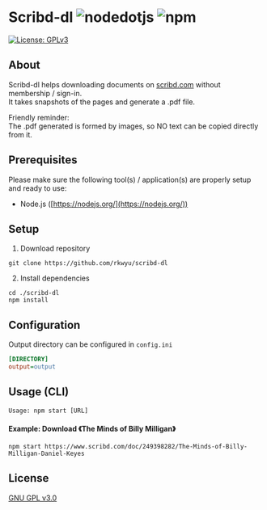 # Scribd-dl ![nodedotjs](https://img.shields.io/badge/node.js-v21.6.1-339933.svg?style=flat&logo=nodedotjs&logoColor=white) ![npm](https://img.shields.io/badge/npm-10.2.4-dc2c35.svg?style=flat&logo=npm&logoColor=white)
[![License: GPLv3](https://img.shields.io/badge/License-GPLv3-blue.svg)](https://www.gnu.org/licenses/gpl-3.0)

## About ##
Scribd-dl helps downloading documents on [scribd.com](https://www.scribd.com/) without membership / sign-in.  
It takes snapshots of the pages and generate a .pdf file.  

Friendly reminder:  
The .pdf generated is formed by images, so NO text can be copied directly from it.  

## Prerequisites ##
Please make sure the following tool(s) / application(s) are properly setup and ready to use:
- Node.js ([https://nodejs.org/](https://nodejs.org/))

## Setup ##
1. Download repository  
```console
git clone https://github.com/rkwyu/scribd-dl
```
2. Install dependencies
```console
cd ./scribd-dl
npm install
```

## Configuration ##
Output directory can be configured in `config.ini`
```ini
[DIRECTORY]
output=output
```

## Usage (CLI) ##
```console
Usage: npm start [URL]  
```

#### Example: Download 《The Minds of Billy Milligan》 ####
```console
npm start https://www.scribd.com/doc/249398282/The-Minds-of-Billy-Milligan-Daniel-Keyes
```

## License ##
[GNU GPL v3.0](LICENSE.md)
